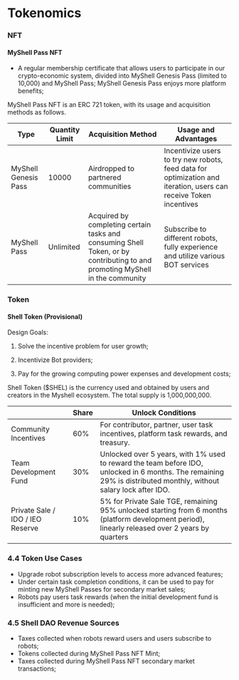 # Tokenomics

### NFT

#### MyShell Pass NFT

* A regular membership certificate that allows users to participate in our crypto-economic system, divided into MyShell Genesis Pass (limited to 10,000) and MyShell Pass; MyShell Genesis Pass enjoys more platform benefits;

MyShell Pass NFT is an ERC 721 token, with its usage and acquisition methods as follows.

| Type                   | Quantity Limit | Acquisition Method                                      | Usage and Advantages                                           |
| ---------------------- | -------------- | -------------------------------------------------------- | -------------------------------------------------------------- |
| MyShell Genesis Pass   | 10000          | Airdropped to partnered communities                      | Incentivize users to try new robots, feed data for optimization and iteration, users can receive Token incentives |
| MyShell Pass           | Unlimited      | Acquired by completing certain tasks and consuming Shell Token, or by contributing to and promoting MyShell in the community | Subscribe to different robots, fully experience and utilize various BOT services |

### Token

#### Shell Token (Provisional)

Design Goals:

1. Solve the incentive problem for user growth;

2. Incentivize Bot providers;

3. Pay for the growing computing power expenses and development costs;

Shell Token ($SHEL) is the currency used and obtained by users and creators in the Myshell ecosystem. The total supply is 1,000,000,000.

|                  | Share | Unlock Conditions                                        |
| ---------------- | ----- | -------------------------------------------------------- |
| Community Incentives | 60%   | For contributor, partner, user task incentives, platform task rewards, and treasury. |
| Team Development Fund | 30%   | Unlocked over 5 years, with 1% used to reward the team before IDO, unlocked in 6 months. The remaining 29% is distributed monthly, without salary lock after IDO. |
| Private Sale / IDO / IEO Reserve | 10%   | 5% for Private Sale TGE, remaining 95% unlocked starting from 6 months (platform development period), linearly released over 2 years by quarters |

### 4.4 Token Use Cases

* Upgrade robot subscription levels to access more advanced features;
* Under certain task completion conditions, it can be used to pay for minting new MyShell Passes for secondary market sales;
* Robots pay users task rewards (when the initial development fund is insufficient and more is needed);

### 4.5 Shell DAO Revenue Sources

* Taxes collected when robots reward users and users subscribe to robots;
* Tokens collected during MyShell Pass NFT Mint;
* Taxes collected during MyShell Pass NFT secondary market transactions;